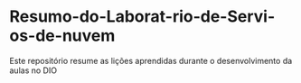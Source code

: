 # Resumo-do-Laborat-rio-de-Servi-os-de-nuvem
Este repositório resume as lições aprendidas durante o desenvolvimento da aulas no DIO

